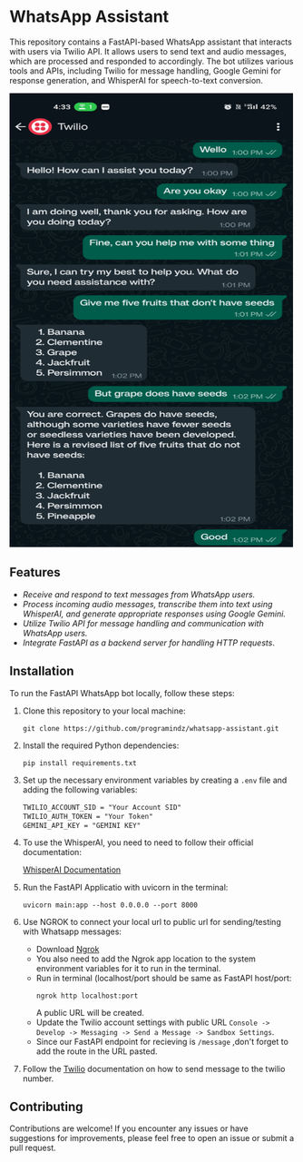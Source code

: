 # WhatsApp Assistant

This repository contains a FastAPI-based WhatsApp assistant that interacts with users via Twilio API. It allows users to send text and audio messages, which are processed and responded to accordingly.
The bot utilizes various tools and APIs, including Twilio for message handling, Google Gemini for response generation, and WhisperAI for speech-to-text conversion.

<img src="https://github.com/Hercules45/WhatsApp-Assistant/blob/master/whatsapp-sample%5B1%5D.jpg" alt="FastAPI WhatsApp Bot" width="500" height="800">


## Features

- _Receive and respond to text messages from WhatsApp users._
- _Process incoming audio messages, transcribe them into text using WhisperAI, and generate appropriate responses using Google Gemini._
- _Utilize Twilio API for message handling and communication with WhatsApp users._
- _Integrate FastAPI as a backend server for handling HTTP requests_.

## Installation

To run the FastAPI WhatsApp bot locally, follow these steps:

1. Clone this repository to your local machine:   
   ```
   git clone https://github.com/programindz/whatsapp-assistant.git
    ```

3. Install the required Python dependencies:
    ```
    pip install requirements.txt
    ```

5. Set up the necessary environment variables by creating a ` .env ` file and adding the following variables:
    ```
    TWILIO_ACCOUNT_SID = "Your Account SID"
    TWILIO_AUTH_TOKEN = "Your Token"
    GEMINI_API_KEY = "GEMINI KEY"
    ```
    
6. To use the WhisperAI, you need to need to follow their official documentation:

    [WhisperAI Documentation](https://github.com/openai/whisper)


7. Run the FastAPI Applicatio with uvicorn in the terminal:
   ```
   uvicorn main:app --host 0.0.0.0 --port 8000
   ```
   
8. Use NGROK to connect your local url to public url for sending/testing with Whatsapp messages:
   - Download [Ngrok](https://ngrok.com/download)
   - You also need to add the Ngrok app location to the system environment variables for it to run in the terminal.
   - Run in terminal (localhost/port should be same as FastAPI host/port:
     ```
     ngrok http localhost:port
     ```
     A public URL will be created.
   - Update the Twilio account settings with public URL ` Console -> Develop -> Messaging -> Send a Message -> Sandbox Settings `.
   -  Since our FastAPI endpoint for recieving is ` /message ` ,don't forget to add the route in the URL pasted.


9. Follow the [Twilio](https://twilio.com) documentation on how to send message to the twilio number.

## Contributing
  Contributions are welcome! If you encounter any issues or have suggestions for improvements,
  please feel free to open an issue or submit a pull request.
  
